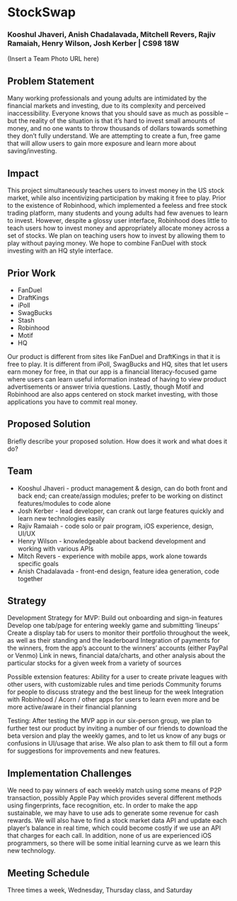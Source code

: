 # StockSwap
### Kooshul Jhaveri, Anish Chadalavada, Mitchell Revers, Rajiv Ramaiah, Henry Wilson, Josh Kerber | CS98 18W

(Insert a Team Photo URL here)

## Problem Statement

Many working professionals and young adults are intimidated by the financial markets and investing, due to its complexity and perceived inaccessibility. Everyone knows that you should save as much as possible – but the reality of the situation is that it’s hard to invest small amounts of money, and no one wants to throw thousands of dollars towards something they don’t fully understand. We are attempting to create a fun, free game that will allow users to gain more exposure and learn more about saving/investing.

## Impact


This project simultaneously teaches users to invest money in the US stock market, while also incentivizing participation by making it free to play. Prior to the existence of Robinhood, which implemented a feeless and free stock trading platform, many students and young adults had few avenues to learn to invest. However, despite a glossy user interface, Robinhood does little to teach users how to invest money and appropriately allocate money across a set of stocks. We plan on teaching users how to invest by allowing them to play without paying money. We hope to combine FanDuel with stock investing with an HQ style interface.  

## Prior Work



- FanDuel
- DraftKings
- iPoll
- SwagBucks
- Stash
- Robinhood
- Motif
- HQ

Our product is different from sites like FanDuel and DraftKings in that it is free to play. It is different from iPoll, SwagBucks and HQ, sites that let users earn money for free, in that our app is a financial literacy-focused game where users can learn useful information instead of having to view product advertisements or answer trivia questions. Lastly, though Motif and Robinhood are also apps centered on stock market investing, with those applications you have to commit real money.

## Proposed Solution

Briefly describe your proposed solution.  How does it work and what does it do?

## Team

- Kooshul Jhaveri - product management & design, can do both front and back end; can create/assign modules; prefer to be working on distinct features/modules to code alone
- Josh Kerber - lead developer, can crank out large features quickly and learn new technologies easily
- Rajiv Ramaiah - code solo or pair program, iOS experience, design, UI/UX
- Henry Wilson - knowledgeable about backend development and working with various APIs
- Mitch Revers - experience with mobile apps, work alone towards specific goals
- Anish Chadalavada - front-end design, feature idea generation, code together

## Strategy

Development Strategy for MVP:
Build out onboarding and sign-in features
Develop one tab/page for entering weekly game and submitting ‘lineups’
Create a display tab for users to monitor their portfolio throughout the week, as well as their standing and the leaderboard
Integration of payments for the winners, from the app’s account to the winners’ accounts (either PayPal or Venmo)
Link in news, financial data/charts, and other analysis about the particular stocks for a given week from a variety of sources
	
Possible extension features:
Ability for a user to create private leagues with other users, with customizable rules and time periods
Community forums for people to discuss strategy and the best lineup for the week
Integration with Robinhood / Acorn / other apps for users to learn even more and be more active/aware in their financial planning

Testing:
	After testing the MVP app in our six-person group, we plan to further test our product by inviting a number of our friends to download the beta version and play the weekly games, and to let us know of any bugs or confusions in UI/usage that arise. We also plan to ask them to fill out a form for suggestions for improvements and new features.

## Implementation Challenges


We need to pay winners of each weekly match using some means of P2P transaction, possibly Apple Pay which provides several different methods using fingerprints, face recognition, etc. In order to make the app sustainable, we may have to use ads to generate some revenue for cash rewards. We will also have to find a stock market data API and update each player’s balance in real time, which could become costly if we use an API that charges for each call. In addition, none of us are experienced iOS programmers, so there will be some initial learning curve as we learn this new technology.

## Meeting Schedule


Three times a week, Wednesday, Thursday class, and Saturday

